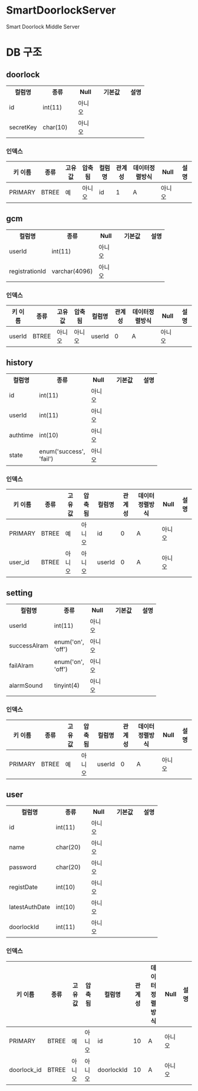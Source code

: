 # SmartDoorlockServer
Smart Doorlock Middle Server

# DB 구조

<div id="page_content"><div>
<h2>doorlock</h2>

<table width="100%" class="print">
<tbody><tr><th width="50">컬럼명</th>
    <th width="80">종류</th>
    <th width="40">Null</th>
    <th width="70">기본값</th>
        <th>설명</th>
</tr>
    <tr class="odd">
    <td class="nowrap">
        id    </td>
    <td class="nowrap" lang="en" dir="ltr">int(11)</td>
    <td>아니오</td>
    <td class="nowrap"></td>
            <td></td>
</tr>
        <tr class="even">
    <td class="nowrap">
        secretKey    </td>
    <td class="nowrap" lang="en" dir="ltr">char(10)</td>
    <td>아니오</td>
    <td class="nowrap"></td>
            <td></td>
</tr>
        </tbody></table>
<h3>인덱스</h3><table id="table_index"><thead><tr><th>키 이름</th><th>종류</th><th>고유값</th><th>압축됨</th><th>컬럼명</th><th>관계성</th><th>데이터정렬방식</th><th>Null</th><th>설명</th></tr></thead><tbody><tr class="noclick odd"><td rowspan="1">PRIMARY</td><td rowspan="1">BTREE</td><td rowspan="1">예</td><td rowspan="1">아니오</td><td>id</td><td>1</td><td>A</td><td>아니오</td><td rowspan="1"></td></tr></tbody></table></div>
    <div>
<h2>gcm</h2>

<table width="100%" class="print">
<tbody><tr><th width="50">컬럼명</th>
    <th width="80">종류</th>
    <th width="40">Null</th>
    <th width="70">기본값</th>
        <th>설명</th>
</tr>
    <tr class="odd">
    <td class="nowrap">
        userId    </td>
    <td class="nowrap" lang="en" dir="ltr">int(11)</td>
    <td>아니오</td>
    <td class="nowrap"></td>
            <td></td>
</tr>
        <tr class="even">
    <td class="nowrap">
        registrationId    </td>
    <td class="nowrap" lang="en" dir="ltr">varchar(4096)</td>
    <td>아니오</td>
    <td class="nowrap"></td>
            <td></td>
</tr>
        </tbody></table>
<h3>인덱스</h3><table id="table_index"><thead><tr><th>키 이름</th><th>종류</th><th>고유값</th><th>압축됨</th><th>컬럼명</th><th>관계성</th><th>데이터정렬방식</th><th>Null</th><th>설명</th></tr></thead><tbody><tr class="noclick odd"><td rowspan="1">userId</td><td rowspan="1">BTREE</td><td rowspan="1">아니오</td><td rowspan="1">아니오</td><td>userId</td><td>0</td><td>A</td><td>아니오</td><td rowspan="1"></td></tr></tbody></table></div>
    <div>
<h2>history</h2>

<table width="100%" class="print">
<tbody><tr><th width="50">컬럼명</th>
    <th width="80">종류</th>
    <th width="40">Null</th>
    <th width="70">기본값</th>
        <th>설명</th>
</tr>
    <tr class="odd">
    <td class="nowrap">
        id    </td>
    <td class="nowrap" lang="en" dir="ltr">int(11)</td>
    <td>아니오</td>
    <td class="nowrap"></td>
            <td></td>
</tr>
        <tr class="even">
    <td class="nowrap">
        userId    </td>
    <td class="nowrap" lang="en" dir="ltr">int(11)</td>
    <td>아니오</td>
    <td class="nowrap"></td>
            <td></td>
</tr>
        <tr class="odd">
    <td class="nowrap">
        authtime    </td>
    <td class="nowrap" lang="en" dir="ltr">int(10)</td>
    <td>아니오</td>
    <td class="nowrap"></td>
            <td></td>
</tr>
        <tr class="even">
    <td class="nowrap">
        state    </td>
    <td lang="en" dir="ltr">enum('success', 'fail')</td>
    <td>아니오</td>
    <td class="nowrap"></td>
            <td></td>
</tr>
        </tbody></table>
<h3>인덱스</h3><table id="table_index"><thead><tr><th>키 이름</th><th>종류</th><th>고유값</th><th>압축됨</th><th>컬럼명</th><th>관계성</th><th>데이터정렬방식</th><th>Null</th><th>설명</th></tr></thead><tbody><tr class="noclick odd"><td rowspan="1">PRIMARY</td><td rowspan="1">BTREE</td><td rowspan="1">예</td><td rowspan="1">아니오</td><td>id</td><td>0</td><td>A</td><td>아니오</td><td rowspan="1"></td></tr><tr class="noclick even"><td rowspan="1">user_id</td><td rowspan="1">BTREE</td><td rowspan="1">아니오</td><td rowspan="1">아니오</td><td>userId</td><td>0</td><td>A</td><td>아니오</td><td rowspan="1"></td></tr></tbody></table></div>
    <div>
<h2>setting</h2>

<table width="100%" class="print">
<tbody><tr><th width="50">컬럼명</th>
    <th width="80">종류</th>
    <th width="40">Null</th>
    <th width="70">기본값</th>
        <th>설명</th>
</tr>
    <tr class="odd">
    <td class="nowrap">
        userId    </td>
    <td class="nowrap" lang="en" dir="ltr">int(11)</td>
    <td>아니오</td>
    <td class="nowrap"></td>
            <td></td>
</tr>
        <tr class="even">
    <td class="nowrap">
        successAlram    </td>
    <td lang="en" dir="ltr">enum('on', 'off')</td>
    <td>아니오</td>
    <td class="nowrap"></td>
            <td></td>
</tr>
        <tr class="odd">
    <td class="nowrap">
        failAlram    </td>
    <td lang="en" dir="ltr">enum('on', 'off')</td>
    <td>아니오</td>
    <td class="nowrap"></td>
            <td></td>
</tr>
        <tr class="even">
    <td class="nowrap">
        alarmSound    </td>
    <td class="nowrap" lang="en" dir="ltr">tinyint(4)</td>
    <td>아니오</td>
    <td class="nowrap"></td>
            <td></td>
</tr>
        </tbody></table>
<h3>인덱스</h3><table id="table_index"><thead><tr><th>키 이름</th><th>종류</th><th>고유값</th><th>압축됨</th><th>컬럼명</th><th>관계성</th><th>데이터정렬방식</th><th>Null</th><th>설명</th></tr></thead><tbody><tr class="noclick odd"><td rowspan="1">PRIMARY</td><td rowspan="1">BTREE</td><td rowspan="1">예</td><td rowspan="1">아니오</td><td>userId</td><td>0</td><td>A</td><td>아니오</td><td rowspan="1"></td></tr></tbody></table></div>
    <div>
<h2>user</h2>

<table width="100%" class="print">
<tbody><tr><th width="50">컬럼명</th>
    <th width="80">종류</th>
    <th width="40">Null</th>
    <th width="70">기본값</th>
        <th>설명</th>
</tr>
    <tr class="odd">
    <td class="nowrap">
        id    </td>
    <td class="nowrap" lang="en" dir="ltr">int(11)</td>
    <td>아니오</td>
    <td class="nowrap"></td>
            <td></td>
</tr>
        <tr class="even">
    <td class="nowrap">
        name    </td>
    <td class="nowrap" lang="en" dir="ltr">char(20)</td>
    <td>아니오</td>
    <td class="nowrap"></td>
            <td></td>
</tr>
        <tr class="odd">
    <td class="nowrap">
        password    </td>
    <td class="nowrap" lang="en" dir="ltr">char(20)</td>
    <td>아니오</td>
    <td class="nowrap"></td>
            <td></td>
</tr>
        <tr class="even">
    <td class="nowrap">
        registDate    </td>
    <td class="nowrap" lang="en" dir="ltr">int(10)</td>
    <td>아니오</td>
    <td class="nowrap"></td>
            <td></td>
</tr>
        <tr class="odd">
    <td class="nowrap">
        latestAuthDate    </td>
    <td class="nowrap" lang="en" dir="ltr">int(10)</td>
    <td>아니오</td>
    <td class="nowrap"></td>
            <td></td>
</tr>
        <tr class="even">
    <td class="nowrap">
        doorlockId    </td>
    <td class="nowrap" lang="en" dir="ltr">int(11)</td>
    <td>아니오</td>
    <td class="nowrap"></td>
            <td></td>
</tr>
        </tbody></table>
<h3>인덱스</h3><table id="table_index"><thead><tr><th>키 이름</th><th>종류</th><th>고유값</th><th>압축됨</th><th>컬럼명</th><th>관계성</th><th>데이터정렬방식</th><th>Null</th><th>설명</th></tr></thead><tbody><tr class="noclick odd"><td rowspan="1">PRIMARY</td><td rowspan="1">BTREE</td><td rowspan="1">예</td><td rowspan="1">아니오</td><td>id</td><td>10</td><td>A</td><td>아니오</td><td rowspan="1"></td></tr><tr class="noclick even"><td rowspan="1">doorlock_id</td><td rowspan="1">BTREE</td><td rowspan="1">아니오</td><td rowspan="1">아니오</td><td>doorlockId</td><td>10</td><td>A</td><td>아니오</td><td rowspan="1"></td></tr></tbody></table></div>
    </div>

